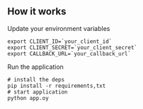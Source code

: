 ## How it works
Update your environment variables

```
export CLIENT_ID=`your_client_id`
export CLIENT_SECRET=`your_client_secret`
export CALLBACK_URL=`your_callback_url`
```

Run the application

```
# install the deps
pip install -r requirements,txt
# start application
python app.oy
```
